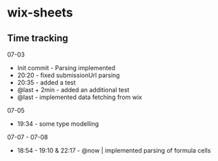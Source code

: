 # wix-sheets

## Time tracking

07-03
* Init commit - Parsing implemented
* 20:20 - fixed submissionUrl parsing
* 20:35 - added a test
* @last + 2min - added an additional test
* @last - implemented data fetching from wix

07-05
* 19:34 - some type modelling

07-07 - 07-08
* 18:54 - 19:10 & 22:17 - @now | implemented parsing of formula cells

